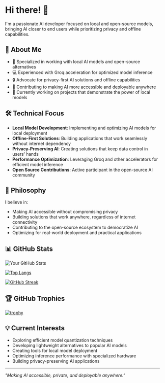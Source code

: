 # Hi there! 👋 

I'm a passionate AI developer focused on local and open-source models, bringing AI closer to end users while prioritizing privacy and offline capabilities.

## 🚀 About Me

* 🤖 Specialized in working with local AI models and open-source alternatives
* 💻 Experienced with Groq acceleration for optimized model inference
* 🔒 Advocate for privacy-first AI solutions and offline capabilities
* 🌱 Contributing to making AI more accessible and deployable anywhere
* 🔭 Currently working on projects that demonstrate the power of local models



## 🛠️ Technical Focus

* **Local Model Development**: Implementing and optimizing AI models for local deployment
* **Offline-First Solutions**: Building applications that work seamlessly without internet dependency
* **Privacy-Preserving AI**: Creating solutions that keep data control in users' hands
* **Performance Optimization**: Leveraging Groq and other accelerators for efficient model inference
* **Open Source Contributions**: Active participant in the open-source AI community

## 🎯 Philosophy

I believe in:
* Making AI accessible without compromising privacy
* Building solutions that work anywhere, regardless of internet connectivity
* Contributing to the open-source ecosystem to democratize AI
* Optimizing for real-world deployment and practical applications



## 📊 GitHub Stats

![Your GitHub Stats](https://github-readme-stats.vercel.app/api?username=Amityadav9&show_icons=true&theme=radical)

[![Top Langs](https://github-readme-stats.vercel.app/api/top-langs/?username=Amityadav9&layout=compact&theme=radical)](https://github.com/anuraghazra/github-readme-stats)

[![GitHub Streak](https://github-readme-streak-stats.herokuapp.com/?user=Amityadav9&theme=radical)](https://git.io/streak-stats)

## 🏆 GitHub Trophies
[![trophy](https://github-profile-trophy.vercel.app/?username=Amityadav9&theme=radical)](https://github.com/ryo-ma/github-profile-trophy)


## 💡 Current Interests

* Exploring efficient model quantization techniques
* Developing lightweight alternatives to popular AI models
* Creating tools for local model deployment
* Optimizing inference performance with specialized hardware
* Building privacy-preserving AI applications

---

*"Making AI accessible, private, and deployable anywhere."*
